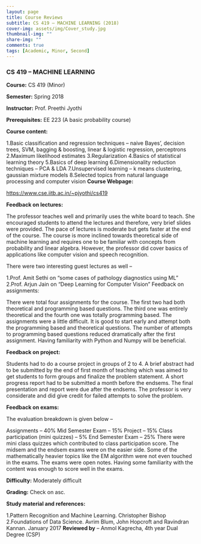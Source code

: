 ```yaml
---
layout: page
title: Course Reviews
subtitle: CS 419 – MACHINE LEARNING (2018)
cover-img: assets/img/Cover_study.jpg
thumbnail-img: ""
share-img: ""
comments: true
tags: [Academic, Minor, Second]
---
```

### CS 419 – MACHINE LEARNING
**Course:** CS 419 (Minor)

**Semester:** Spring 2018

**Instructor:** Prof. Preethi Jyothi

**Prerequisites:** EE 223 (A basic probability course)

**Course content:**

1.Basic classification and regression techniques – naive Bayes’, decision trees, SVM, bagging & boosting, linear & logistic regression, perceptrons
2.Maximum likelihood estimates
3.Regularization
4.Basics of statistical learning theory
5.Basics of deep learning
6.Dimensionality reduction techniques – PCA & LDA
7.Unsupervised learning – k means clustering, gaussian mixture models
8.Selected topics from natural language processing and computer vision
**Course Webpage:**

https://www.cse.iitb.ac.in/~pjyothi/cs419

**Feedback on lectures:**

The professor teaches well and primarily uses the white board to teach. She encouraged students to attend the lectures and therefore, very brief slides were provided. The pace of lectures is moderate but gets faster at the end of the course. The course is more inclined towards theoretical side of machine learning and requires one to be familiar with concepts from probability and linear algebra. However, the professor did cover basics of applications like computer vision and speech recognition.

There were two interesting guest lectures as well –

1.Prof. Amit Sethi on “some cases of pathology diagnostics using ML”
2.Prof. Arjun Jain on “Deep Learning for Computer Vision”
Feedback on assignments:

There were total four assignments for the course. The first two had both theoretical and programming based questions. The third one was entirely theoretical and the fourth one was totally programming based. The assignments were a little difficult. It is good to start early and attempt both the programming based and theoretical questions. The number of attempts to programming based questions reduced dramatically after the first assignment. Having familiarity with Python and Numpy will be beneficial.

**Feedback on project:**

Students had to do a course project in groups of 2 to 4. A brief abstract had to be submitted by the end of first month of teaching which was aimed to get students to form groups and finalize the problem statement. A short progress report had to be submitted a month before the endsems. The final presentation and report were due after the endsems. The professor is very considerate and did give credit for failed attempts to solve the problem.

**Feedback on exams:**

The evaluation breakdown is given below –

Assignments – 40%
Mid Semester Exam – 15%
Project – 15%
Class participation (mini quizzes) – 5%
End Semester Exam – 25%
There were mini class quizzes which contributed to class participation score. The midsem and the endsem exams were on the easier side. Some of the mathematically heavier topics like the EM algorithm were not even touched in the exams. The exams were open notes. Having some familiarity with the content was enough to score well in the exams.

**Difficulty:** Moderately difficult

**Grading:** Check on asc.

**Study material and references:**

1.Pattern Recognition and Machine Learning. Christopher Bishop
2.Foundations of Data Science. Avrim Blum, John Hopcroft and Ravindran Kannan. January 2017
**Reviewed by** – Anmol Kagrecha, 4th year Dual Degree (CSP)

